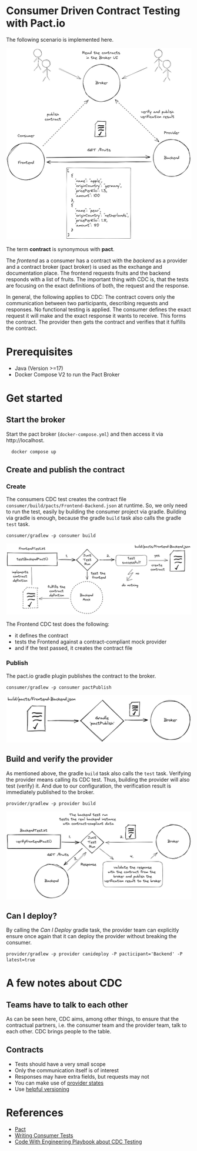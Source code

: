 # Consumer Driven Contract Testing with Pact.io

The following scenario is implemented here.

![scenario](docs/overview.jpg)

The term **contract** is synonymous with **pact**.

The _frontend_ as a consumer has a contract with the _backend_ as a provider
and a contract broker (pact broker) is used as the exchange and documentation place.
The frontend requests fruits and the backend responds with a list of fruits.
The important thing with CDC is, that the tests are focusing on the exact definitions of both,
the request and the response.

In general, the following applies to CDC: 
The contract covers only the communication between two participants, 
describing requests and responses. No functional testing is applied.
The consumer defines the exact request it will make and the exact response it wants to receive.
This forms the contract.
The provider then gets the contract and verifies that it fulfills the contract.



# Prerequisites

- Java (Version >=17)
- Docker Compose V2 to run the Pact Broker



# Get started


## Start the broker

Start the pact broker (`docker-compose.yml`) and then access it via http://localhost.

```shell
  docker compose up
  ```


## Create and publish the contract


### Create

The consumers CDC test creates the contract file
`consumer/build/pacts/Frontend-Backend.json` at runtime.
So, we only need to run the test,
easily by building the consumer project via gradle.
Building via gradle is enough, because the gradle `build` task also 
calls the gradle `test` task.

```shell
consumer/gradlew -p consumer build
```
![contract creation](docs/contract_file_creation.jpg)

The Frontend CDC test does the following:

- it defines the contract
- tests the Frontend against a contract-compliant mock provider
- and if the test passed, it creates the contract file


### Publish 

The pact.io gradle plugin publishes the contract to the broker.

```shell
consumer/gradlew -p consumer pactPublish
```
![publish contract](docs/contract_publish.jpg)


## Build and verify the provider

As mentioned above, the gradle `build` task also calls the `test` task.
Verifying the provider means calling its CDC test.
Thus, building the provider will also test (verify) it.
And due to our configuration, the verification result is 
immediately published to the broker.

```shell
provider/gradlew -p provider build
```

![contract verification](docs/contract_verification.jpg)


## Can I deploy?

By calling the _Can I Deploy_ gradle task,
the provider team can explicitly ensure once again that it can deploy
the provider without breaking the consumer.

```shell
provider/gradlew -p provider canideploy -P pacticipant='Backend' -P latest=true
```



# A few notes about CDC


## Teams have to talk to each other

As can be seen here, CDC aims, among other things,
to ensure that the contractual partners,
i.e. the consumer team and the provider team, talk to each other.
CDC brings people to the table.


## Contracts

- Tests should have a very small scope
- Only the communication itself is of interest
- Responses may have extra fields, but requests may not
- You can make use of [provider states](https://docs.pact.io/getting_started/provider_states)
- Use [helpful versioning](https://docs.pact.io/getting_started/versioning_in_the_pact_broker#best-practices)



# References
- [Pact](https://.pact.io)
- [Writing Consumer Tests](https://docs.pact.io/consumer)
- [Code With Engineering Playbook about CDC Testing](https://microsoft.github.io/code-with-engineering-playbook/automated-testing/cdc-testing/)